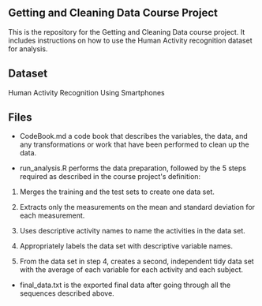 ## Getting and Cleaning Data Course Project

This is the repository for the Getting and Cleaning Data course project. It includes instructions on how to use the Human Activity recognition dataset for analysis.

## Dataset

Human Activity Recognition Using Smartphones

## Files

-   CodeBook.md a code book that describes the variables, the data, and any transformations or work that have been performed to clean up the data.

-   run_analysis.R performs the data preparation, followed by the 5 steps required as described in the course project's definition:

1.  Merges the training and the test sets to create one data set.

2.  Extracts only the measurements on the mean and standard deviation for each measurement.

3.  Uses descriptive activity names to name the activities in the data set.

4.  Appropriately labels the data set with descriptive variable names.

5.  From the data set in step 4, creates a second, independent tidy data set with the average of each variable for each activity and each subject.

-   final_data.txt is the exported final data after going through all the sequences described above.
